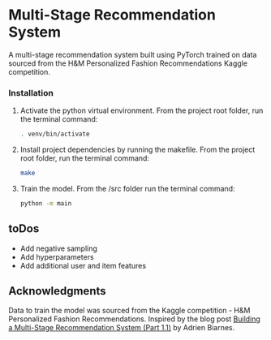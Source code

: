 <h1>Multi-Stage Recommendation System</h1>

A multi-stage recommendation system built using PyTorch trained on data sourced from the H&M Personalized Fashion Recommendations Kaggle competition.


### Installation

1. Activate the python virtual environment. From the project root folder, run the terminal command:
   ```sh
   . venv/bin/activate
   ```
2. Install project dependencies by running the makefile. From the project root folder, run the terminal command:
   ```sh
   make
   ```
3. Train the model. From the /src folder run the terminal command:
   ```sh
   python -m main
   ```
   

## toDos

- Add negative sampling
- Add hyperparameters
- Add additional user and item features


<!-- ACKNOWLEDGMENTS -->
## Acknowledgments
Data to train the model was sourced from the Kaggle competition - H&M Personalized Fashion Recommendations.
Inspired by the blog post [Building a Multi-Stage Recommendation System (Part 1.1)](https://medium.com/mlearning-ai/building-a-multi-stage-recommendation-system-part-1-1-95961ccf3dd8) by Adrien Biarnes.

